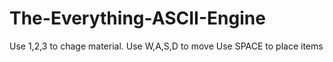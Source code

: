 # The-Everything-ASCII-Engine

Use 1,2,3 to chage material.
Use W,A,S,D to move
Use SPACE to place items
